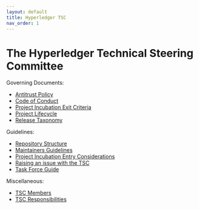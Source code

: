 ```yaml
---
layout: default
title: Hyperledger TSC
nav_order: 1
---
```

[//]: # (SPDX-License-Identifier: CC-BY-4.0)

# The Hyperledger Technical Steering Committee

Governing Documents:

* [Antitrust Policy](./antitrust.md)
* [Code of Conduct](./code-of-conduct.md)
* [Project Incubation Exit Criteria](./project-incubation-exit.md)
* [Project Lifecycle](./project-lifecycle.md)
* [Release Taxonomy](./release-taxonomy.md)

Guidelines:

* [Repository Structure](./repository-structure.md)
* [Maintainers Guidelines](./MAINTAINERS-guidelines.md)
* [Project Incubation Entry Considerations](./project-incubation-entry-considerations.md)
* [Raising an issue with the TSC](./raising-an-issue.md)
* [Task Force Guide](./task-force-guide.md)

Miscellaneous:

* [TSC Members](./tsc-members.md)
* [TSC Responsibilities](./tsc-responsibilities.md)
